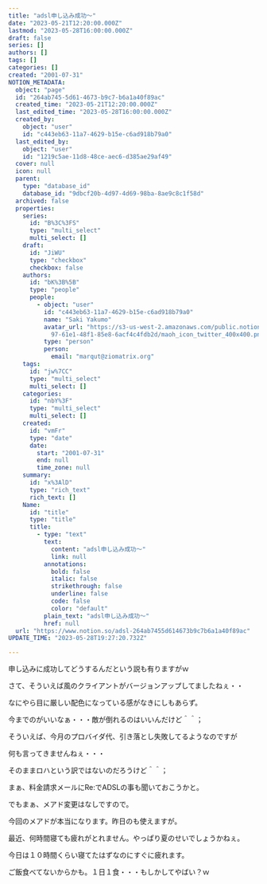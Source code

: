 ```yaml
---
title: "adsl申し込み成功～"
date: "2023-05-21T12:20:00.000Z"
lastmod: "2023-05-28T16:00:00.000Z"
draft: false
series: []
authors: []
tags: []
categories: []
created: "2001-07-31"
NOTION_METADATA:
  object: "page"
  id: "264ab745-5d61-4673-b9c7-b6a1a40f89ac"
  created_time: "2023-05-21T12:20:00.000Z"
  last_edited_time: "2023-05-28T16:00:00.000Z"
  created_by:
    object: "user"
    id: "c443eb63-11a7-4629-b15e-c6ad918b79a0"
  last_edited_by:
    object: "user"
    id: "1219c5ae-11d8-48ce-aec6-d385ae29af49"
  cover: null
  icon: null
  parent:
    type: "database_id"
    database_id: "9dbcf20b-4d97-4d69-98ba-8ae9c8c1f58d"
  archived: false
  properties:
    series:
      id: "B%3C%3FS"
      type: "multi_select"
      multi_select: []
    draft:
      id: "JiWU"
      type: "checkbox"
      checkbox: false
    authors:
      id: "bK%3B%5B"
      type: "people"
      people:
        - object: "user"
          id: "c443eb63-11a7-4629-b15e-c6ad918b79a0"
          name: "Saki Yakumo"
          avatar_url: "https://s3-us-west-2.amazonaws.com/public.notion-static.com/3ad1c4\
            97-61e1-48f1-85e8-6acf4c4fdb2d/maoh_icon_twitter_400x400.png"
          type: "person"
          person:
            email: "marqut@ziomatrix.org"
    tags:
      id: "jw%7CC"
      type: "multi_select"
      multi_select: []
    categories:
      id: "nbY%3F"
      type: "multi_select"
      multi_select: []
    created:
      id: "vmFr"
      type: "date"
      date:
        start: "2001-07-31"
        end: null
        time_zone: null
    summary:
      id: "x%3AlD"
      type: "rich_text"
      rich_text: []
    Name:
      id: "title"
      type: "title"
      title:
        - type: "text"
          text:
            content: "adsl申し込み成功～"
            link: null
          annotations:
            bold: false
            italic: false
            strikethrough: false
            underline: false
            code: false
            color: "default"
          plain_text: "adsl申し込み成功～"
          href: null
  url: "https://www.notion.so/adsl-264ab7455d614673b9c7b6a1a40f89ac"
UPDATE_TIME: "2023-05-28T19:27:20.732Z"

---
```

<link rel="stylesheet" href="https://cdn.jsdelivr.net/npm/katex@0.16.2/dist/katex.min.css" integrity="sha384-bYdxxUwYipFNohQlHt0bjN/LCpueqWz13HufFEV1SUatKs1cm4L6fFgCi1jT643X" crossorigin="anonymous">


申し込みに成功してどうするんだという説も有りますがｗ


さて、そういえば風のクライアントがバージョンアップしてましたねぇ・・


なにやら目に厳しい配色になっている感がなきにしもあらず。


今までのがいいなぁ・・・敵が倒れるのはいいんだけど＾＾；


そういえば、今月のプロバイダ代、引き落とし失敗してるようなのですが


何も言ってきませんねぇ・・・


そのままロハという訳ではないのだろうけど＾＾；


まぁ、料金請求メールにRe:でADSLの事も聞いておこうかと。


でもまぁ、メアド変更はなしですので。


今回のメアドが本当になります。昨日のも使えますが。


最近、何時間寝ても疲れがとれません。やっぱり夏のせいでしょうかねぇ。


今日は１０時間くらい寝てたはずなのにすぐに疲れます。


ご飯食べてないからかも。１日１食・・・もしかしてやばい？ｗ

